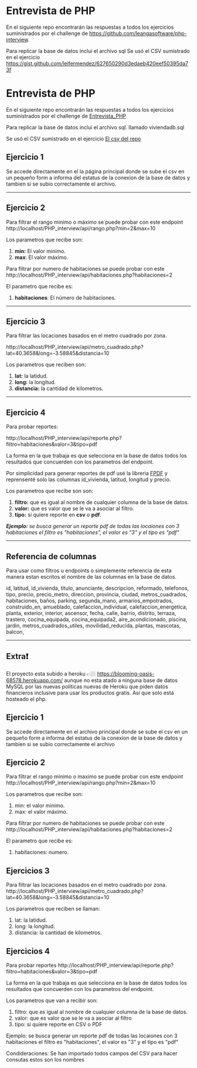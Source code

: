 # Entrevista de PHP

En el siguiente repo encontrarán las respuestas a todos los ejercicios suministrados por el challenge de https://github.com/leangasoftware/php-interview.

Para replicar la base de datos inclui el archivo sql 
Se usó el CSV sumistrado en el ejercicio https://gist.github.com/leifermendez/627650290d3edaeb420eef50395da73f
# Entrevista de PHP

En el siguiente repo encontrarán las respuestas a todos los ejercicios suministrados por el challenge de [Entrevista_PHP](https://github.com/leangasoftware/php-interview)

Para replicar la base de datos inclui el archivo sql. llamado viviendadb.sql

Se usó el CSV sumistrado en el ejercicio [El csv del repo](https://gist.github.com/leifermendez/627650290d3edaeb420eef50395da73f)

## Ejercicio 1

Se accede directamente en el la página principal donde se sube el csv en un pequeño form a informa del estatus de la conexion de la base de datos y tambien si se subio correctamente el archivo.

---

## Ejercicio 2

Para filtrar el rango minimo o máximo se puede probar con este endpoint
http://localhost/PHP_interview/api/rango.php?min=2&max=10

Los parametros que recibe son:

1. **min:** El valor minimo.
2. **max**: El valor máximo.

Para filtrar por numero de habitaciones se puede probar con este
http://localhost/PHP_interview/api/habitaciones.php?habitaciones=2

El parametro que recibe es:

1. **habitaciones**: El número de habitaciones.

---

## Ejercicio 3

Para filtrar las locaciones basados en el metro cuadrado por zona.

http://localhost/PHP_interview/api/metro_cuadrado.php?lat=40.3658&long=-3.58845&distancia=10

Los parametros que reciben son:

1. **lat:** la latidud.
2. **long:** la longitud.
3. **distancia:** la cantidad de kilometros.

---

## Ejercicio 4

Para probar reportes:

http://localhost/PHP_interview/api/reporte.php?filtro=habitaciones&valor=3&tipo=pdf

La forma en la que trabaja es que selecciona en la base de datos todos los resultados que concuerden con los parametros del endpoint.

Por simplicidad para generar reportes de pdf usé la libreria [FPDF](http://www.fpdf.org/) y reprensenté solo las columnas id_vivienda, latitud, longitud y precio.

Los parametros que recibe son son:

1. **filtro:** que es igual al nombre de cualquier columna de la base de datos.
2. **valor:** que es valor que se le va a asociar al filtro.
3. **tipo:** si quiere reporte en **csv** o **pdf**.

_**Ejemplo:** se busca generar un reporte pdf de todas las locaiones con 3 habitaciones
el filtro es "habitaciones", el valor es "3" y el tipo es "pdf"_

---

## Referencia de columnas

Para usar como filtros u endpoints o simplemente referencia de esta manera estan escritos el nombre de las columnas en la base de datos.

id, latitud, id_vivienda, titulo, anunciante, descripcion, reformado, telefonos, tipo, precio, precio_metro, direccion, provincia, ciudad, metros_cuadrados, habitaciones, baños, parking, segunda_mano, armarios_empotrados, construido_en, amueblado, calefaccion_individual, calefaccion_energetica, planta, exterior, interior, ascensor, fecha, calle, barrio, distrito, terraza, trastero, cocina_equipada, cocina_equipada2, aire_acondicionado, piscina, jardin, metros_cuadrados_utiles, movilidad_reducida, plantas, mascotas, balcon,

---

## Extra❗

El proyecto esta subido a heroku 👉🏼 https://blooming-oasis-68578.herokuapp.com/ aunque no esta atado a ninguna base de datos MySQL por las nuevas politicas nuevas de Heroku que piden datos financieros inclusive para usar los productos gratis. Así que solo está hosteado el php.

## Ejercicio 1
Se accede directamente en el archivo principal donde se sube el csv en un pequeño form a informa del estatus de la conexion de la base de datos y tambien si se subio correctamente el archivo

## Ejercicio 2
Para filtrar el rango minimo o maximo se puede probar con este endpoint
http://localhost/PHP_interview/api/rango.php?min=2&max=10

Los parametros que recibe son:
1. min: el valor minimo.
2. max: el valor máximo.

Para filtrar por numero de habitaciones se puede probar con este 
http://localhost/PHP_interview/api/habitaciones.php?habitaciones=2

El parametro que recibe es:
1. habitaciones: numero.

## Ejercicios 3
Para filtrar las locaciones basados en el metro cuadrado por zona.
http://localhost/PHP_interview/api/metro_cuadrado.php?lat=40.3658&long=-3.58845&distancia=10

Los parametros que reciben se llaman:
1. lat: la latidud.
2. long: la longitud.
3. distancia: la cantidad de kilometros.

## Ejercicios 4 
Para probar reportes 
http://localhost/PHP_interview/api/reporte.php?filtro=habitaciones&valor=3&tipo=pdf

La forma en la que trabaja es que selecciona en la base de datos todos los resultados que concuerden con los parametros del endpoint.

Los parametros que van a recibir son:
1. filtro: que es igual al nombre de cualquier columna de la base de datos.
2. valor: que es valor que se le va a asociar al filtro
3. tipo: si quiere reporte en CSV o PDF

Ejemplo: se busca generar un reporte pdf de todas las locaiones con 3 habitaciones
el filtro es "habitaciones", el valor es "3" y el tipo es "pdf"

Condideraciones: Se han importado todos campos del CSV para hacer consutas estos son los nombres 

